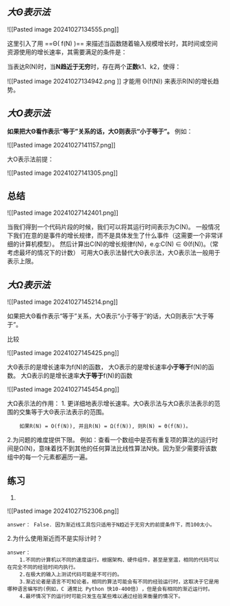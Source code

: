 

## *大Θ表示法*

![[Pasted image 20241027134555.png]]

这里引入了用 ==Θ( f(N) )== 来描述当函数随着输入规模增长时，其时间或空间资源使用的增长速率，其需要满足的条件是：

当表达R(N)时，当**N趋近于无穷**时，存在两个**正数**k1、k2，使得：
	
![[Pasted image 20241027134942.png ]]
才能用 Θ(f(N)) 来表示R(N)的增长趋势。


## *大O表示法*

**如果把大Θ看作表示“等于”关系的话，大O则表示“小于等于”。**
例如：

![[Pasted image 20241027141157.png]]



大O表示法前提：

![[Pasted image 20241027141305.png]]


## 总结

![[Pasted image 20241027142401.png]]

当我们得到一个代码片段的时候，我们可以将其运行时间表示为C(N)。
一般情况下我们在意的是事件的增长规律，而不是具体发生了什么事件（这需要一个非常详细的计算机模型）。
然后计算出C(N)的增长规律f(N)，e.g:C(N) ∈ Θ(f(N))。（常考虑最坏的情况下的计数）
可用大O表示法替代大Θ表示法，大O表示法一般用于表示上限。



## *大Ω表示法*

![[Pasted image 20241027145214.png]]

如果把大Θ看作表示“等于”关系，大O表示“小于等于”的话，大Ω则表示“大于等于”。

比较

![[Pasted image 20241027145425.png]]

大Θ表示的是增长速率为f(N)的函数，
大O表示的是增长速率**小于等于**f(N)的函数。
大Ω表示的是增长速率**大于等于**f(N)的函数

![[Pasted image 20241027145454.png]]

大Ω表示法的作用：
	1. 更详细地表示增长速率。大O表示法与大Ω表示法表示的范围的交集等于大Θ表示法表示的范围。

		如果R(N) = O(f(N)), 并且R(N) = Ω(f(N)), 则R(N) = Θ(f(N))。

2.为问题的难度提供下限。
	例如：查看一个数组中是否有重复项的算法的运行时间是Ω(N)，意味着找不到其他的任何算法比线性算法N快。因为至少需要将该数组中的每一个元素都遍历一遍。




## 练习

1.
![[Pasted image 20241027152306.png]]

	answer： False. 因为渐近线工具包只适用于N趋近于无穷大的前提条件下，而100太小。


2.为什么使用渐近而不是实际计时？

	answer：
		1.不同的计算机以不同的速度运行。根据架构、硬件组件，甚至是室温，相同的代码可以在完全不同的经验时间内执行。
		2.在极大的输入上测试代码可能是不可行的。
		3.渐近论者是语言不可知论者。相同的算法可能会有不同的经验运行时，这取决于它是用哪种语言编写的(例如，C 通常比 Python 快10-400倍) ，但是会有相同的渐近运行时。
		4.最坏情况下的运行时可能只发生在某些难以通过经验来衡量的情况下。 